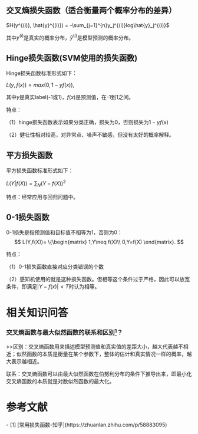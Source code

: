 ## 交叉熵损失函数（适合衡量两个概率分布的差异）

$H(y^{(i)}, \hat{y}^{(i)}) = -\sum_{j=1}^{n}y_j^{(i)}log\hat{y}_j^{(i)}$

其中$y^{(i)}$是真实的概率分布，$\hat{y}^{(i)}$是模型预测的概率分布。

## Hinge损失函数(SVM使用的损失函数)

Hinge损失函数标准形式如下：

$L(y,f(x))=max(0,1-yf(x))$,

其中$y$是真实label(-1或1)，$f(x)$是预测值，在-1到1之间。

特点：

（1）hinge损失函数表示如果分类正确，损失为0，否则损失为$1-yf(x)$

（2）健壮性相对较高，对异常点、噪声不敏感，但没有太好的概率解释。

## 平方损失函数

平方损失函数标准形式如下：

$L(Y|f(X))=\sum_{N}(Y-f(X))^2$

特点：经常应用与回归问题中。

## 0-1损失函数

0-1损失是指预测值和目标值不相等为1，否则为0：
$$
L(Y,f(X))= \{\begin{matrix}
1,Y\neq f(X)\\ 
0,Y=f(X)
\end{matrix}.
$$

特点：

（1）0-1损失函数直接对应分类错误的个数

（2）感知机使用的就是这种损失函数。但相等这个条件过于严格，因此可以放宽条件，即满足$|Y-f(x)|<T$时认为相等。

# 相关知识问答

### 交叉熵函数与最大似然函数的联系和区别[<sup>1</sup>](#refer-anchor-1)？

\>>区别：交叉熵函数用来描述模型预测值和真实值的差距大小，越大代表越不相近；似然函数的本质是衡量在某个参数下，整体的估计和真实情况一样的概率，越大表示越相近。

联系：交叉熵函数可以由最大似然函数在伯努利分布的条件下推导出来，即最小化交叉熵函数的本质就是对数似然函数的最大化。


# 参考文献

<div id="refer-anchor-1"></div>
- [1] [常用损失函数-知乎](https://zhuanlan.zhihu.com/p/58883095)
